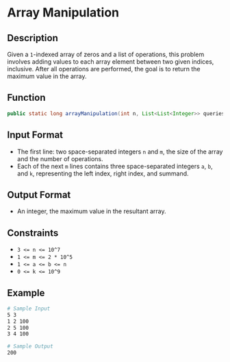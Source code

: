 # Array Manipulation

## Description

Given a `1`-indexed array of zeros and a list of operations, this problem involves adding values to each array element between two given indices, inclusive. After all operations are performed, the goal is to return the maximum value in the array.

## Function

```java
public static long arrayManipulation(int n, List<List<Integer>> queries) {}
```

## Input Format

- The first line: two space-separated integers `n` and `m`, the size of the array and the number of operations.
- Each of the next `m` lines contains three space-separated integers `a`, `b`, and `k`, representing the left index, right index, and summand.

## Output Format

- An integer, the maximum value in the resultant array.

## Constraints

- `3 <= n <= 10^7`
- `1 <= m <= 2 * 10^5`
- `1 <= a <= b <= n`
- `0 <= k <= 10^9`

## Example

```bash
# Sample Input
5 3
1 2 100
2 5 100
3 4 100

# Sample Output
200
```
